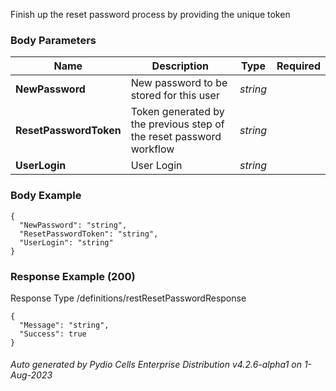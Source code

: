 






 
Finish up the reset password process by providing the unique token  


### Body Parameters

Name | Description | Type | Required
---|---|---|---
**NewPassword** | New password to be stored for this user | _string_ |   
**ResetPasswordToken** | Token generated by the previous step of the reset password workflow | _string_ |   
**UserLogin** | User Login | _string_ |   


### Body Example
```
{
  "NewPassword": "string",
  "ResetPasswordToken": "string",
  "UserLogin": "string"
}
```






### Response Example (200)
Response Type /definitions/restResetPasswordResponse

```
{
  "Message": "string",
  "Success": true
}
```




###### Auto generated by Pydio Cells Enterprise Distribution v4.2.6-alpha1 on 1-Aug-2023
